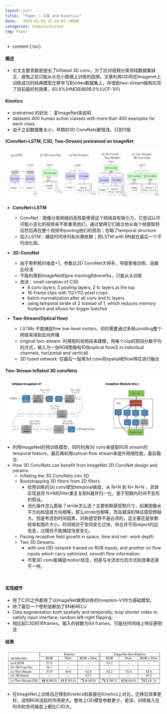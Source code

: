 ```yaml
---
layout: post
title:  "Paper | I3D and Kinetics"
date:   2019-01-03 21:24:01 +0800
categories: ComputerVision
tag: Paper
---
```

<!--
 * @Description: 
 * @Author: Leesky
 * @Date: 2019-01-03 21:30:36
 * @LastEditors: Leesky
 * @LastEditTime: 2019-01-05 11:49:29
 -->

* content
{:toc}

#### 概述
- 论文主要贡献是提出了Inflated 3D conv，为了应对视频分类领域数据集缺乏，避免之前只能从头在小数据上训练的囧境，文章利用I3D将在Imagenet上训练成功的经典模型迁移学习到video数据集上，并借助two-stream结构实现了目前最好的效果，80.9%(HMDB)和98.0%(UCF-101)

#### Kinetics
- pretrained 的好处： 拿ImageNet来说明
- datasets 400 human action classes with more than 400 examples for each class. 
- 由于之前数据集太小，早期的3D ConvNets都很浅，只到11层

#### (ConvNet+LSTM, C3D, Two-Stream) pretrained on ImageNet

![model2](/image/I3D/model2.jpg)

- **ConvNet+LSTM**
    - ConvNet：图像分类网络的高性能使得这个网络具有吸引力，它尝试以尽可能小变化的视频来不断重用他们，通过使用它们独立地从每个帧提取特征然后再在整个视频中pooling他们的预测；忽略了temporal structure
    - 加入LSTM：捕捉时间序列和长期依赖；把LSTM with BN放在最后一个平均池化层。

- **3D-ConvNet**
    - 由于卷积核的维度+1，参数比2D ConvNet大得多，导致更难训练，层数比较浅
    - 不能利用到ImageNet的pre-training的benefits，只能从头训练
    - 改进：small variation of C3D
        - 8 conv layers; 5 pooling layers; 2 fc layers at the top
        - 16-frame clips with 112*112-pixel crops
        - batch-normalization after all conv and fc layers
        - using temporal stride of 2 instead of 1, which reduces memory footprint and allows for bigger batches

- **Two-Stream(Optical flow)**
    - LSTMs 不能捕捉fine low-level motion，同时需要通过多帧unrolling整个网络来得到反向传播
    - original two-stream: 利用短的视频段来建模，用每个clip的预测分数平均的方式，输入为一张RGB图像和10张optical flow(5 in individual channels, horizontal and vertical)
    - 3D fused network: 在最后一层用3d conv将spatial和flow特征进行融合

#### Two-Stream Inflated 3D convNets
![model](/image/I3D/model.jpg)

- 利用ImageNet的预训练模型，同时利用3d conv来提取RGB stream的temporal feature，最后再利用optical-flow stream来提升网络性能，最后融合
- How 3D ConvNets can benefit from ImageNet 2D ConvNet design and params:
    - Inflating the 3D ConvNets into 3D
    - Bootstrapping 3D filters from 2D filters
        - 给预训练的2d conv增加temporal维度，从 N\*N 到 N\* N\*N ，具体实现是将 N\*N的filter重复复制N遍并归一化，基于短期内时间不变形的假设。
        - 池化操作怎么膨胀？stride怎么选？主要依赖感受野尺寸，如果图像水平方向和竖直方向相等，那么stride也相等，而且越深的特征感受野越大。但是考虑到时间因素，对称感受野不是必须的，这主要还是依赖帧率和图片大小。时间相对于空间变化过快，将合并不同object的边信息，过慢将不能捕捉场景变化。
    - Pacing receptive ﬁeld growth in space, time and net- work depth.
    - Two 3D Streams.
        - with one I3D network trained on RGB inputs, and another on ﬂow inputs which carry optimized, smooth ﬂow information.
        - 尽管3D conv能捕捉motion信息，但是与光流优化的方式和效果还是不一样。
<br>

#### 实现细节
- 除了C3D之外都用了以ImageNet做预训练的Inveption-V1作为基础模型。
- 除了最后一个卷积层都加了BN和RELU
- Data augmentation both spatially and temporally; loop shorter video to satisfy input interface; random left-right flipping; 
- 相比起C3D的16frames，输入的帧数为64 frames，可能在时间域上特征更明显


#### 结果
![result1](/image/I3D/result1.jpg)
- 在ImageNet上训练后迁移到Kinetics和直接在Kinetics上对比，迁移后效果更好，说明RGB流起的作用更大。整体上I3D模型参数更少，更深，训练输入在时间和空间维度上都比C3D大。
